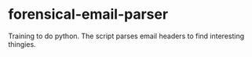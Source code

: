 # forensical-email-parser
Training to do python. The script parses email headers to find interesting thingies. 

